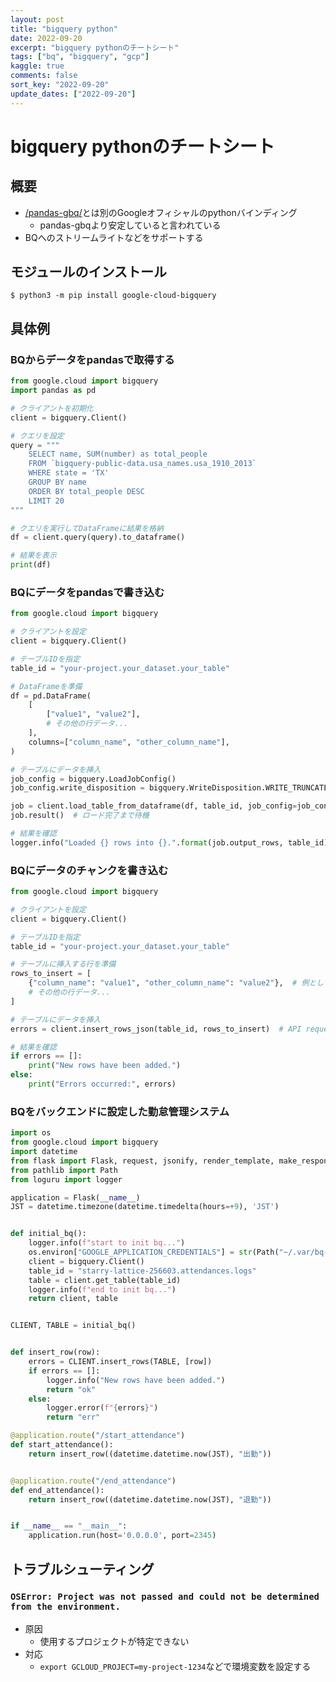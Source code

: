 ```yaml
---
layout: post
title: "bigquery python"
date: 2022-09-20
excerpt: "bigquery pythonのチートシート"
tags: ["bq", "bigquery", "gcp"]
kaggle: true
comments: false
sort_key: "2022-09-20"
update_dates: ["2022-09-20"]
---
```


# bigquery pythonのチートシート

## 概要
 - [/pandas-gbq/](/pandas-gbq/)とは別のGoogleオフィシャルのpythonバインディング
   - pandas-gbqより安定していると言われている
 - BQへのストリームライトなどをサポートする

## モジュールのインストール

```console
$ python3 -m pip install google-cloud-bigquery
```

## 具体例

### BQからデータをpandasで取得する

```python
from google.cloud import bigquery
import pandas as pd

# クライアントを初期化
client = bigquery.Client()

# クエリを設定
query = """
    SELECT name, SUM(number) as total_people
    FROM `bigquery-public-data.usa_names.usa_1910_2013`
    WHERE state = 'TX'
    GROUP BY name
    ORDER BY total_people DESC
    LIMIT 20
"""

# クエリを実行してDataFrameに結果を格納
df = client.query(query).to_dataframe()

# 結果を表示
print(df)
```

### BQにデータをpandasで書き込む

```python
from google.cloud import bigquery

# クライアントを設定
client = bigquery.Client()

# テーブルIDを指定
table_id = "your-project.your_dataset.your_table"

# DataFrameを準備
df = pd.DataFrame(
    [
        ["value1", "value2"],
        # その他の行データ...
    ],
    columns=["column_name", "other_column_name"],
)

# テーブルにデータを挿入
job_config = bigquery.LoadJobConfig()
job_config.write_disposition = bigquery.WriteDisposition.WRITE_TRUNCATE # 既存のテーブルが捨てて新規作成

job = client.load_table_from_dataframe(df, table_id, job_config=job_config)
job.result()  # ロード完了まで待機

# 結果を確認
logger.info("Loaded {} rows into {}.".format(job.output_rows, table_id))
```

### BQにデータのチャンクを書き込む

```python
from google.cloud import bigquery

# クライアントを設定
client = bigquery.Client()

# テーブルIDを指定
table_id = "your-project.your_dataset.your_table"

# テーブルに挿入する行を準備
rows_to_insert = [
    {"column_name": "value1", "other_column_name": "value2"},  # 例としての行データ
    # その他の行データ...
]

# テーブルにデータを挿入
errors = client.insert_rows_json(table_id, rows_to_insert)  # API request

# 結果を確認
if errors == []:
    print("New rows have been added.")
else:
    print("Errors occurred:", errors)
```

### BQをバックエンドに設定した勤怠管理システム

```python
import os
from google.cloud import bigquery
import datetime
from flask import Flask, request, jsonify, render_template, make_response, abort
from pathlib import Path
from loguru import logger

application = Flask(__name__)
JST = datetime.timezone(datetime.timedelta(hours=+9), 'JST')


def initial_bq():
    logger.info(f"start to init bq...")
    os.environ["GOOGLE_APPLICATION_CREDENTIALS"] = str(Path("~/.var/bq-credential.json").expanduser())
    client = bigquery.Client()
    table_id = "starry-lattice-256603.attendances.logs"
    table = client.get_table(table_id)
    logger.info(f"end to init bq...")
    return client, table


CLIENT, TABLE = initial_bq()


def insert_row(row):
    errors = CLIENT.insert_rows(TABLE, [row])
    if errors == []:
        logger.info("New rows have been added.")
        return "ok"
    else:
        logger.error(f"{errors}")
        return "err"

@application.route("/start_attendance")
def start_attendance():
    return insert_row((datetime.datetime.now(JST), "出勤"))


@application.route("/end_attendance")
def end_attendance():
    return insert_row((datetime.datetime.now(JST), "退勤"))


if __name__ == "__main__":
    application.run(host='0.0.0.0', port=2345)
```

## トラブルシューティング

### `OSError: Project was not passed and could not be determined from the environment.`
 - 原因
   - 使用するプロジェクトが特定できない
 - 対応
   - `export GCLOUD_PROJECT=my-project-1234`などで環境変数を設定する
